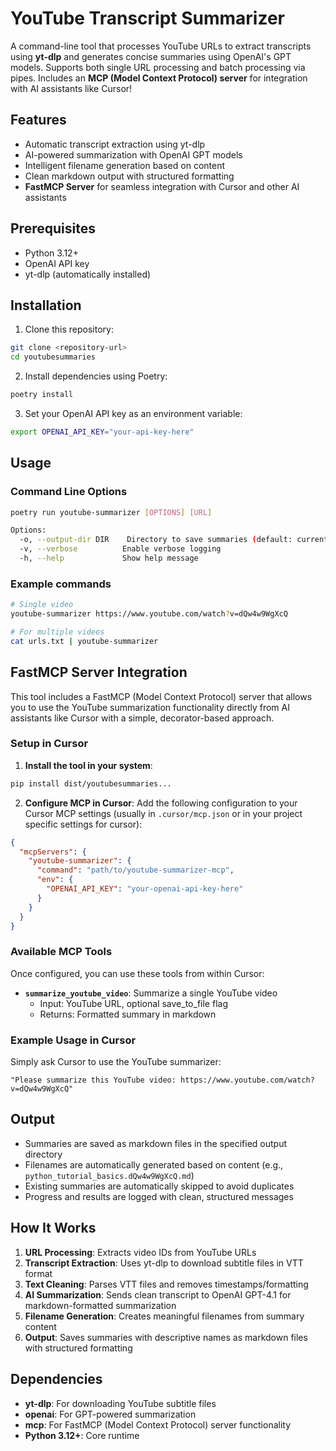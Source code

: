 # YouTube Transcript Summarizer

A command-line tool that processes YouTube URLs to extract transcripts using **yt-dlp** and generates concise summaries using OpenAI's GPT models. Supports both single URL processing and batch processing via pipes. Includes an **MCP (Model Context Protocol) server** for integration with AI assistants like Cursor!

## Features

- Automatic transcript extraction using yt-dlp
- AI-powered summarization with OpenAI GPT models
- Intelligent filename generation based on content
- Clean markdown output with structured formatting
- **FastMCP Server** for seamless integration with Cursor and other AI assistants

## Prerequisites

- Python 3.12+
- OpenAI API key
- yt-dlp (automatically installed)

## Installation

1. Clone this repository:
```bash
git clone <repository-url>
cd youtubesummaries
```

2. Install dependencies using Poetry:
```bash
poetry install
```

3. Set your OpenAI API key as an environment variable:
```bash
export OPENAI_API_KEY="your-api-key-here"
```

## Usage

### Command Line Options

```bash
poetry run youtube-summarizer [OPTIONS] [URL]

Options:
  -o, --output-dir DIR    Directory to save summaries (default: current directory)
  -v, --verbose          Enable verbose logging
  -h, --help             Show help message
```

### Example commands

```bash
# Single video
youtube-summarizer https://www.youtube.com/watch?v=dQw4w9WgXcQ

# For multiple videos
cat urls.txt | youtube-summarizer
```


## FastMCP Server Integration

This tool includes a FastMCP (Model Context Protocol) server that allows you to use the YouTube summarization functionality directly from AI assistants like Cursor with a simple, decorator-based approach.

### Setup in Cursor

1. **Install the tool in your system**:
```bash
pip install dist/youtubesummaries...
```

2. **Configure MCP in Cursor**:
   Add the following configuration to your Cursor MCP settings (usually in `.cursor/mcp.json` or in your project specific settings for cursor):

```json
{
  "mcpServers": {
    "youtube-summarizer": {
      "command": "path/to/youtube-summarizer-mcp",
      "env": {
        "OPENAI_API_KEY": "your-openai-api-key-here"
      }
    }
  }
}
```



### Available MCP Tools

Once configured, you can use these tools from within Cursor:

- **`summarize_youtube_video`**: Summarize a single YouTube video
  - Input: YouTube URL, optional save_to_file flag
  - Returns: Formatted summary in markdown

### Example Usage in Cursor

Simply ask Cursor to use the YouTube summarizer:

```
"Please summarize this YouTube video: https://www.youtube.com/watch?v=dQw4w9WgXcQ"
```

## Output

- Summaries are saved as markdown files in the specified output directory
- Filenames are automatically generated based on content (e.g., `python_tutorial_basics.dQw4w9WgXcQ.md`)
- Existing summaries are automatically skipped to avoid duplicates
- Progress and results are logged with clean, structured messages

## How It Works

1. **URL Processing**: Extracts video IDs from YouTube URLs
2. **Transcript Extraction**: Uses yt-dlp to download subtitle files in VTT format
3. **Text Cleaning**: Parses VTT files and removes timestamps/formatting
4. **AI Summarization**: Sends clean transcript to OpenAI GPT-4.1 for markdown-formatted summarization
5. **Filename Generation**: Creates meaningful filenames from summary content
6. **Output**: Saves summaries with descriptive names as markdown files with structured formatting

## Dependencies

- **yt-dlp**: For downloading YouTube subtitle files
- **openai**: For GPT-powered summarization
- **mcp**: For FastMCP (Model Context Protocol) server functionality
- **Python 3.12+**: Core runtime